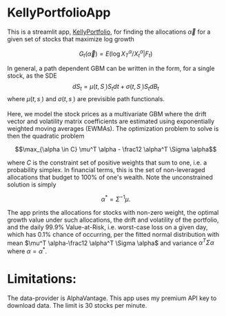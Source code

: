 # KellyPortfolioApp
This is a streamlit app, [KellyPortfolio](https://kellyportfolio.streamlit.app/), for finding the 
allocations $\vec{\alpha}$ for a given set of stocks that maximize
log growth 

$$G_t(\vec{\alpha}) = E(\log X_T^\alpha/X_t^\alpha | F_t)$$

In general, a path dependent GBM can be written in the form,
for a single stock, as the SDE
$$d S_t = \mu(t, S_.) S_t dt + \sigma(t, S_.) S_t dB_t$$
where $\mu(t, s_.)$ and $\sigma(t, s_.)$ are previsible path functionals.

Here, we model the stock 
prices as a multivariate GBM where the drift vector and volatility 
matrix coefficients are estimated using exponentially weighted moving averages (EWMAs). 
The optimization problem to solve is then the quadratic problem

$$\max_{\alpha \in C} \mu^T \alpha - \frac12 \alpha^T \Sigma \alpha$$

where $C$ is the constraint set of positive weights that sum to one, i.e.
a probability simplex. In financial terms, this is the set of non-leveraged
allocations that budget to 100\% of one's wealth. Note the unconstrained
solution is simply

$$\alpha^* = \Sigma^{-1} \mu.$$



The app prints the allocations for stocks with non-zero weight, the
optimal growth value under such allocations, the drift
and volatility of the portfolio, and the daily 99.9\% Value-at-Risk,
i.e. worst-case loss on a given day, which has 0.1\% chance of occurring,
per the fitted normal distribution with mean $\mu^T \alpha-\frac12 \alpha^T \Sigma \alpha$
and variance $\alpha^T \Sigma \alpha$ where $\alpha=\alpha^*$.


# Limitations:
The data-provider is AlphaVantage. This app uses my premium
API key to download data. The limit is 30 stocks per minute.



